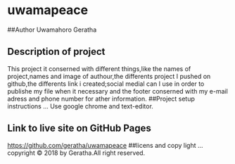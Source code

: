 # uwamapeace
##Author
Uwamahoro Geratha
## Description of project
This project it conserned with different things,like the names of project,names and image of authour,the differents project I pushed on github,the differents link i created;social medial can I use in order to publishe my file when it necessary and the footer conserned with my e-mail adress and phone number for ather information.
##Project setup instructions
...
 Use google chrome and text-editor.
 ## Link to live site on GitHub Pages
 https://github.com/geratha/uwamapeace
 ##licens and copy light
 ...
 copyright &copy; 2018 by Geratha.All right reserved.



